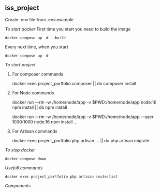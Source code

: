 ## iss_project

Create .env file from .env.example

*To start docker*
First time you start you need to build the image 

    docker-compose up -d --build


Every next time, when you start

    docker-compose up -d



*To start project*
1. For composer commands 

    docker exec project_portfolio composer || do composer install


2. For Node commands

    docker run --rm -w /home/node/app -v $PWD:/home/node/app node:16 npm install || do npm install

    docker run --rm -w /home/node/app -v $PWD:/home/node/app --user 1000:1000 node:16 npm install ...



3. For Artisan commands

    docker exec project_portfolio php artisan ... || do php artisan migrate



*To stop docker*

    docker-compose down



*Usefull commands*

    docker exec project_portfolio php artisan route:list



*Components*